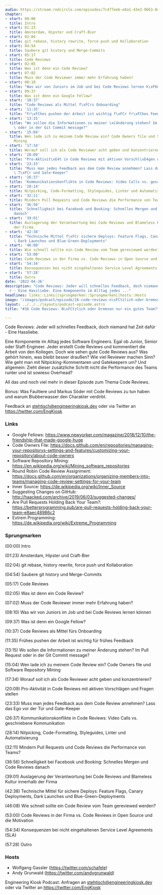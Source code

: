 ```yaml
---
audio: https://stream.redcircle.com/episodes/7c477eeb-e8a1-43e3-9663-8c6d9118645f/stream.mp3
chapter:
- start: 00:00
  title: Intro
- start: 01:23
  title: Amsterdam, Hipster und Craft-Bier
- start: 02:04
  title: git rebase, history rewrite, force push und Kollaboration
- start: 04:54
  title: Saubere git history und Merge-Commits
- start: 05:17
  title: Code Reviews
- start: 02:05
  title: Was ist denn ein Code Review?
- start: 07:02
  title: Muss der Code Reviewer immer mehr Erfahrung haben?
- start: 08:10
  title: "Was wir von Juniors im Job und bei Code Reviews lernen k\xF6nnen"
- start: 09:37
  title: Was ist denn ein Google Fellow?
- start: '10:37'
  title: "Code Reviews als Mittel f\xFCrs Onboarding"
- start: '11:35'
  title: "Fr\xFChes pushen der Arbeit ist wichtig f\xFCr fr\xFChes Feedback"
- start: '13:15'
  title: "Wo sollen die Informationen zu meiner \xC4nderung stehen? Im Pull Request\
    \ oder in der Git Commit message?"
- start: '15:04'
  title: Wen lade ich zu meinem Code Review ein? Code Owners file und Software Repository
    Mining
- start: '17:34'
  title: Worauf soll ich als Code Reviewer acht geben und konzentrieren?
- start: '20:09'
  title: "Pro-Aktivit\xE4t in Code Reviews mit aktiven Vorschl\xE4gen und Fragen stellen"
- start: '23:33'
  title: "Muss man jedes Feedback aus dem Code Review annehmen? Lass das Ego vor der\
    \ T\xFCr und Gate-Keeper"
- start: '26:37'
  title: 'Kommunikationskonflikte in Code Reviews: Video Calls vs. geschriebene Kommunikation'
- start: '28:14'
  title: Nitpicking, Code-Formatting, Styleguides, Linter und Automatisierung
- start: '32:11'
  title: Mindern Pull Requests und Code Reviews die Performance von Teams?
- start: '36:56'
  title: 'Schnelligkeit bei Facebook und Booking: Schnelles Mergen und Code Reviews
    danach'
- start: '39:01'
  title: Auslagerung der Verantwortung bei Code Reviews und Blameless Kultur innerhalb
    der Firma
- start: '42:38'
  title: "Technische Mittel f\xFCr sichere Deploys: Feature Flags, Canary Deployments,\
    \ Dark Launches und Blue-Green-Deployments"
- start: '46:08'
  title: Wie schnell sollte ein Code Review vom Team gereviewed werden?
- start: '53:00'
  title: Code Reviews in der Firma vs. Code Reviews in Open Source und die Motivation
- start: '54:34'
  title: Konsequenzen bei nicht eingehaltenen Service Level Agreements (SLA)
- start: '57:28'
  title: Outro
date: '2022-04-26'
description: "Code Reviews: Jeder will schnelles Feedback, doch niemand hat Zeit daf\xFC\
  r - Eine Hassliebe. Eine Komponente im Alltag jedes ..."
headlines: links::Links||sprungmarken::Sprungmarken||hosts::Hosts
image: "/images/podcast/episode/16-code-reviews-n\xFCtzlich-oder-bremsen-nur-ein-gutes-team.jpg"
layout: ../../../layouts/podcast-episode.astro
title: "#16 Code Reviews: N\xFCtzlich oder bremsen nur ein gutes Team?"

---
```


<p class="mb-6 text-base md:text-lg text-coolGray-500">Code Reviews: Jeder will schnelles Feedback, doch niemand hat Zeit dafür - Eine Hassliebe.</p><p class="mb-6 text-base md:text-lg text-coolGray-500">Eine Komponente im Alltag jedes Software Engineers. Egal ob Junior, Senior oder Staff-Engineer. Jeder erstellt Code Reviews und kommentiert die Arbeit von den Kollegen. Doch wie sehen gute Code Reviews aus? Was gehört hinein, was bleibt besser draußen? Wie viel Reviewer machen Sinn? Wie geht man mit Nitpicking-Kommentaren und Gatekeepern um? Und allgemein: Zieht dieser zusätzliche Schritt nicht die Performance des Teams runter und ist sowieso Overhead?</p><p class="mb-6 text-base md:text-lg text-coolGray-500">All das und noch viel mehr in dieser Episode zum Thema Code Reviews.</p><p class="mb-6 text-base md:text-lg text-coolGray-500">Bonus: Was Faultiere und Markus Söder mit Code Reviews zu tun haben und warum Blubberwasser den Charakter verdirbt.</p><p class="mb-6 text-base md:text-lg text-coolGray-500">Feedback an </span><a class="underline hover:no-underline" style="text-decoration-line: underline;"href="mailto:stehtisch@engineeringkiosk.dev" rel="nofollow">stehtisch@engineeringkiosk.dev</a><span> oder via Twitter an </span><a class="underline hover:no-underline" style="text-decoration-line: underline;"href="https://twitter.com/EngKiosk" rel="nofollow">https://twitter.com/EngKiosk</a></p><h3 class="mb-4 text-2xl md:text-3xl font-semibold text-coolGray-800" id=links>Links</h3><ul class="list-disc px-5 mb-6 md:px-5 text-base md:text-lg text-coolGray-500" style="list-style-type: disc;"><li>Google Fellows: </span><a class="underline hover:no-underline" style="text-decoration-line: underline;"href="https://www.newyorker.com/magazine/2018/12/10/the-friendship-that-made-google-huge" rel="nofollow">https://www.newyorker.com/magazine/2018/12/10/the-friendship-that-made-google-huge</a></li><li>Code Owners File: </span><a class="underline hover:no-underline" style="text-decoration-line: underline;"href="https://docs.github.com/en/repositories/managing-your-repositorys-settings-and-features/customizing-your-repository/about-code-owners" rel="nofollow">https://docs.github.com/en/repositories/managing-your-repositorys-settings-and-features/customizing-your-repository/about-code-owners</a></li><li>Software Repository Mining: </span><a class="underline hover:no-underline" style="text-decoration-line: underline;"href="https://en.wikipedia.org/wiki/Mining_software_repositories" rel="nofollow">https://en.wikipedia.org/wiki/Mining_software_repositories</a></li><li>Round Robin Code Review Assignment: </span><a class="underline hover:no-underline" style="text-decoration-line: underline;"href="https://docs.github.com/en/organizations/organizing-members-into-teams/managing-code-review-settings-for-your-team" rel="nofollow">https://docs.github.com/en/organizations/organizing-members-into-teams/managing-code-review-settings-for-your-team</a></li><li>Inner Source: </span><a class="underline hover:no-underline" style="text-decoration-line: underline;"href="https://de.wikipedia.org/wiki/Inner_Source" rel="nofollow">https://de.wikipedia.org/wiki/Inner_Source</a></li><li>Suggesting Changes on GitHub: </span><a class="underline hover:no-underline" style="text-decoration-line: underline;"href="http://haacked.com/archive/2019/06/03/suggested-changes/" rel="nofollow">http://haacked.com/archive/2019/06/03/suggested-changes/</a></li><li>Are Pull Requests Holding Back Your Team?: </span><a class="underline hover:no-underline" style="text-decoration-line: underline;"href="https://betterprogramming.pub/are-pull-requests-holding-back-your-team-e8aec48986c2" rel="nofollow">https://betterprogramming.pub/are-pull-requests-holding-back-your-team-e8aec48986c2</a></li><li>Extrem Programming: </span><a class="underline hover:no-underline" style="text-decoration-line: underline;"href="https://de.wikipedia.org/wiki/Extreme_Programming" rel="nofollow">https://de.wikipedia.org/wiki/Extreme_Programming</a></li></ul><h3 class="mb-4 text-2xl md:text-3xl font-semibold text-coolGray-800" id=sprungmarken>Sprungmarken</h3><p class="mb-6 text-base md:text-lg text-coolGray-500">(00:00) Intro</p><p class="mb-6 text-base md:text-lg text-coolGray-500">(01:23) Amsterdam, Hipster und Craft-Bier</p><p class="mb-6 text-base md:text-lg text-coolGray-500">(02:04) git rebase, history rewrite, force push und Kollaboration</p><p class="mb-6 text-base md:text-lg text-coolGray-500">(04:54) Saubere git history und Merge-Commits</p><p class="mb-6 text-base md:text-lg text-coolGray-500">(05:17) Code Reviews</p><p class="mb-6 text-base md:text-lg text-coolGray-500">(02:05) Was ist denn ein Code Review?</p><p class="mb-6 text-base md:text-lg text-coolGray-500">(07:02) Muss der Code Reviewer immer mehr Erfahrung haben?</p><p class="mb-6 text-base md:text-lg text-coolGray-500">(08:10) Was wir von Juniors im Job und bei Code Reviews lernen können</p><p class="mb-6 text-base md:text-lg text-coolGray-500">(09:37) Was ist denn ein Google Fellow?</p><p class="mb-6 text-base md:text-lg text-coolGray-500">(10:37) Code Reviews als Mittel fürs Onboarding</p><p class="mb-6 text-base md:text-lg text-coolGray-500">(11:35) Frühes pushen der Arbeit ist wichtig für frühes Feedback</p><p class="mb-6 text-base md:text-lg text-coolGray-500">(13:15) Wo sollen die Informationen zu meiner Änderung stehen? Im Pull Request oder in der Git Commit message?</p><p class="mb-6 text-base md:text-lg text-coolGray-500">(15:04) Wen lade ich zu meinem Code Review ein? Code Owners file und Software Repository Mining</p><p class="mb-6 text-base md:text-lg text-coolGray-500">(17:34) Worauf soll ich als Code Reviewer acht geben und konzentrieren?</p><p class="mb-6 text-base md:text-lg text-coolGray-500">(20:09) Pro-Aktivität in Code Reviews mit aktiven Vorschlägen und Fragen stellen</p><p class="mb-6 text-base md:text-lg text-coolGray-500">(23:33) Muss man jedes Feedback aus dem Code Review annehmen? Lass das Ego vor der Tür und Gate-Keeper</p><p class="mb-6 text-base md:text-lg text-coolGray-500">(26:37) Kommunikationskonflikte in Code Reviews: Video Calls vs. geschriebene Kommunikation</p><p class="mb-6 text-base md:text-lg text-coolGray-500">(28:14) Nitpicking, Code-Formatting, Styleguides, Linter und Automatisierung</p><p class="mb-6 text-base md:text-lg text-coolGray-500">(32:11) Mindern Pull Requests und Code Reviews die Performance von Teams?</p><p class="mb-6 text-base md:text-lg text-coolGray-500">(36:56) Schnelligkeit bei Facebook und Booking: Schnelles Mergen und Code Reviews danach</p><p class="mb-6 text-base md:text-lg text-coolGray-500">(39:01) Auslagerung der Verantwortung bei Code Reviews und Blameless Kultur innerhalb der Firma</p><p class="mb-6 text-base md:text-lg text-coolGray-500">(42:38) Technische Mittel für sichere Deploys: Feature Flags, Canary Deployments, Dark Launches und Blue-Green-Deployments</p><p class="mb-6 text-base md:text-lg text-coolGray-500">(46:08) Wie schnell sollte ein Code Review vom Team gereviewed werden?</p><p class="mb-6 text-base md:text-lg text-coolGray-500">(53:00) Code Reviews in der Firma vs. Code Reviews in Open Source und die Motivation</p><p class="mb-6 text-base md:text-lg text-coolGray-500">(54:34) Konsequenzen bei nicht eingehaltenen Service Level Agreements (SLA)</p><p class="mb-6 text-base md:text-lg text-coolGray-500">(57:28) Outro</p><h3 class="mb-4 text-2xl md:text-3xl font-semibold text-coolGray-800" id=hosts>Hosts</h3><ul class="list-disc px-5 mb-6 md:px-5 text-base md:text-lg text-coolGray-500" style="list-style-type: disc;"><li>Wolfgang Gassler (</span><a class="underline hover:no-underline" style="text-decoration-line: underline;"href="https://twitter.com/schafele" rel="nofollow">https://twitter.com/schafele</a><span>)</li><li>Andy Grunwald (</span><a class="underline hover:no-underline" style="text-decoration-line: underline;"href="https://twitter.com/andygrunwald" rel="nofollow">https://twitter.com/andygrunwald</a><span>)</li></ul><p class="mb-6 text-base md:text-lg text-coolGray-500">Engineering Kiosk Podcast: Anfragen an </span><a class="underline hover:no-underline" style="text-decoration-line: underline;"href="http://stehtisch@engineeringkiosk.dev" rel="nofollow">stehtisch@engineeringkiosk.dev</a><span> oder via Twitter an </span><a class="underline hover:no-underline" style="text-decoration-line: underline;"href="https://twitter.com/EngKiosk" rel="nofollow">https://twitter.com/EngKiosk</a></p>